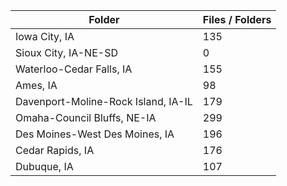 | Folder                              |   Files / Folders |
|-------------------------------------|-------------------|
| Iowa City, IA                       |               135 |
| Sioux City, IA-NE-SD                |                 0 |
| Waterloo-Cedar Falls, IA            |               155 |
| Ames, IA                            |                98 |
| Davenport-Moline-Rock Island, IA-IL |               179 |
| Omaha-Council Bluffs, NE-IA         |               299 |
| Des Moines-West Des Moines, IA      |               196 |
| Cedar Rapids, IA                    |               176 |
| Dubuque, IA                         |               107 |